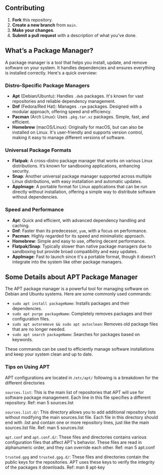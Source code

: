 ## Contributing
1. **Fork** this repository.
2. **Create a new branch** from `main`.
3. **Make your changes**.
4. **Submit a pull request** with a description of what you’ve done.

## What’s a Package Manager?

A package manager is a tool that helps you install, update, and remove software on your system. It handles dependencies and ensures everything is installed correctly. Here's a quick overview:

### Distro-Specific Package Managers

- **Apt** (Debian/Ubuntu): Handles `.deb` packages. It's known for vast repositories and reliable dependency management.
- **Dnf** (Fedora/Red Hat): Manages `.rpm` packages. Designed with a modular approach, offering speed and efficiency.
- **Pacman** (Arch Linux): Uses `.pkg.tar.xz` packages. Simple, fast, and efficient.
- **Homebrew** (macOS/Linux): Originally for macOS, but can also be installed on Linux. It's user-friendly and supports version control, making it easy to manage different versions of software.

### Universal Package Formats

- **Flatpak**: A cross-distro package manager that works on various Linux distributions. It’s known for sandboxing applications, enhancing security.
- **Snap**: Another universal package manager supported across multiple Linux distributions, with easy installation and automatic updates.
- **AppImage**: A portable format for Linux applications that can be run directly without installation, offering a simple way to distribute software without dependencies.

### Speed and Performance

- **Apt**: Quick and efficient, with advanced dependency handling and caching.
- **Dnf**: Faster than its predecessor, `yum`, with a focus on performance.
- **Pacman**: Highly regarded for its speed and minimalistic approach.
- **Homebrew**: Simple and easy to use, offering decent performance.
- **Flatpak/Snap**: Typically slower than native package managers due to sandboxing but provide broad compatibility and easy updates.
- **AppImage**: Fast to launch since it's a portable format, though it doesn’t integrate into the system like other package managers.

## Some Details about APT Package Manager


The APT package manager is a powerful tool for managing software on Debian and Ubuntu systems. Here are some commonly used commands:

- `sudo apt install packageName`: Installs packages and their dependencies.
- `sudo apt purge packageName`: Completely removes packages and their configuration files.
- `sudo apt autoremove && sudo apt autoclean`: Removes old package files that are no longer needed.
- `sudo apt search packageName`: Searches for packages based on keywords.

These commands can be used to efficiently manage software installations and keep your system clean and up to date.

### Tips on Using APT
APT configurations are located in `/etc/apt/` following is a breakdown for the different directories

`sources.list`: This is the main list of repositories that APT will use for software package management. Each line in this file specifies a different repository. Ref: man 5 sources.list

`sources.list.d/`: This directory allows you to add additional repository lists without modifying the main sources.list file. Each file in this directory should end with .list and contain one or more repository lines, just like the main sources.list file. Ref: man 5 sources.list

`apt.conf` and `apt.conf.d/`: These files and directories contains various configuration files that affect APT's behavior. These files are read in alphanumeric order, and they can override each other. Ref: man 5 apt.conf

`trusted.gpg` and `trusted.gpg.d/`: These files and directories contain the public keys for the repositories. APT uses these keys to verify the integrity of the packages it downloads. Ref: man 8 apt-key

